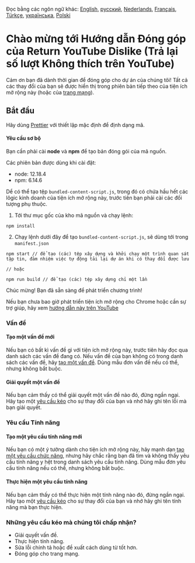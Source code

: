 Đọc bằng các ngôn ngữ khác: [English](CONTRIBUTING.md), [русский](CONTRIBUTINGru.md), [Nederlands](CONTRIBUTINGnl.md), [Français](CONTRIBUTINGfr.md), [Türkçe](CONTRIBUTINGtr.md), [українська](CONTRIBUTINGuk.md), [Polski](CONTRIBUTINGpl.md)


# Chào mừng tới Hướng dẫn Đóng góp của Return YouTube Dislike (Trả lại số lượt Không thích trên YouTube) <!-- # Welcome To Return YouTube Dislikes contributing guide -->

Cảm ơn bạn đã dành thời gian để đóng góp cho dự án của chúng tôi! Tất cả các thay đổi của bạn sẽ được hiển thị trong phiên bản tiếp theo của tiện ích mở rộng này (hoặc của [trang mạng](https://www.returnyoutubedislike.com/)).

## Bắt đầu <!-- ## Getting Started -->

Hãy dùng [Prettier](https://prettier.io/) với thiết lập mặc định để định dạng mã.

#### Yêu cầu sơ bộ <!-- ### Prerequisites -->

Bạn cần phải cài **node** và **npm** để tạo bản đóng gói của mã nguồn.

Các phiên bản được dùng khi cài đặt:

- node: 12.18.4
- npm: 6.14.6

Dể có thể tạo tệp `bundled-content-script.js`, trong đó có chứa hầu hết các lôgic kinh doanh của tiện ích mở rộng này, trước tiên bạn phải cài các đối tượng phụ thuộc.

1. Tới thư mục gốc của kho mã nguồn và chạy lệnh:

```
npm install
```

2. Chạy lệnh dưới đây để tạo `bundled-content-script.js`, sẽ dùng tới trong `manifest.json`

```
npm start // để tạo (các) tệp xây dựng và khởi chạy một trình quan sát tập tin, đảm nhiệm việc tự động tải lại dự án khi có thay đổi được lưu

// hoặc

npm run build // để tạo (các) tệp xây dựng chỉ một lần
```

Chúc mừng! Bạn đã sẵn sàng để phát triển chương trình!

Nếu bạn chưa bao giờ phát triển tiện ích mở rộng cho Chrome hoặc cần sự trợ giúp, hãy xem [hướng dẫn này trên YouTube](https://www.youtube.com/watch?v=mdOj6HYE3_0)

### Vấn đề <!-- ### Issues -->

#### Tạo một vấn đề mới <!-- #### Opening a new issue -->

Nếu bạn có bất kì vấn đề gì với tiện ích mở rộng này, trước tiên hãy đọc qua danh sách các vấn đề đang có. Nếu vấn đề của bạn không có trong danh sách các vấn đề, hãy [tạo một vấn đề](https://github.com/Anarios/return-youtube-dislike/issues/new?assignees=&labels=bug&template=bug.yml&title=%28Bug%29%3A+). Dùng mẫu đơn vấn đề nếu có thể, nhưng không bắt buộc.

#### Giải quyết một vấn đề <!-- #### Solving an issue -->

Nếu bạn cảm thấy có thể giải quyết một vấn đề nào đó, đừng ngần ngại. Hãy tạo một [yêu cầu kéo](https://github.com/Anarios/return-youtube-dislike/pulls) cho sự thay đổi của bạn và nhớ hãy ghi tên lỗi mà bạn giải quyết.

### Yêu cầu Tính năng <!-- ### Feature Request -->

#### Tạo một yêu cầu tính năng mới <!-- #### Opening a new feature request -->

Nếu bạn có một ý tưởng dành cho tiện ích mở rộng này, hãy mạnh dạn [tạo một yêu cầu chức năng](https://github.com/Anarios/return-youtube-dislike/issues/new?assignees=&labels=enhancement&template=feature-request.yml&title=%28Feature+Request%29%3A+), nhưng hãy chắc rằng bạn đã tìm và không thấy yêu cầu tính năng y hệt trong danh sách yêu cầu tính năng. Dùng mẫu đơn yêu cầu tính năng nếu có thể, nhưng không bắt buộc.

#### Thực hiện một yêu cầu tính năng <!-- #### Implementing a feature request -->

Nếu bạn cảm thấy có thể thực hiện một tính năng nào đó, đừng ngần ngại. Hãy tạo một [yêu cầu kéo](https://github.com/Anarios/return-youtube-dislike/pulls) cho sự thay đổi của bạn và nhớ hãy ghi tên tính năng mà bạn thực hiện.

### Những yêu cầu kéo mà chúng tôi chấp nhận? <!-- ### What PRs do we accept? -->

- Giải quyết vấn đề.
- Thực hiện tính năng.
- Sửa lỗi chính tả hoặc đề xuất cách dùng từ tốt hơn.
- Đóng góp cho trang mạng.
